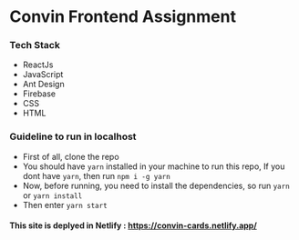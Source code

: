# Convin Frontend Assignment

### Tech Stack
- ReactJs
- JavaScript
- Ant Design 
- Firebase
- CSS
- HTML

### Guideline to run in localhost
- First of all, clone the repo
- You should have `yarn` installed in your machine to run this repo, 
  If you dont have `yarn`, then run `npm i -g yarn`
- Now, before running, you need to install the dependencies, so run `yarn` or `yarn install`
- Then enter `yarn start`

#### This site is deplyed in Netlify : https://convin-cards.netlify.app/